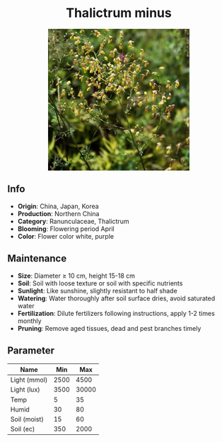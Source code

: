 <h1 align='center'>Thalictrum minus</h1>
<p align="center">
    <img 
        align='center'
        width='320'
        src="../images/thalictrum minus.png" 
        alt='Thalictrum minus' />
</p>

## Info

 - **Origin**: China, Japan, Korea
 - **Production**: Northern China
 - **Category**: Ranunculaceae, Thalictrum
 - **Blooming**: Flowering period April
 - **Color**: Flower color white, purple

## Maintenance

 - **Size**: Diameter ≥ 10 cm, height 15-18 cm
 - **Soil**: Soil with loose texture or soil with specific nutrients
 - **Sunlight**: Like sunshine, slightly resistant to half shade
 - **Watering**: Water thoroughly after soil surface dries, avoid saturated water
 - **Fertilization**: Dilute fertilizers following instructions, apply 1-2 times monthly
 - **Pruning**: Remove aged tissues, dead and pest branches timely

## Parameter

| Name         | Min  | Max   |
|--------------|------|-------|
| Light (mmol) | 2500 | 4500  |
| Light (lux)  | 3500 | 30000 |
| Temp         | 5    | 35    |
| Humid        | 30   | 80    |
| Soil (moist) | 15   | 60    |
| Soil (ec)    | 350  | 2000  |